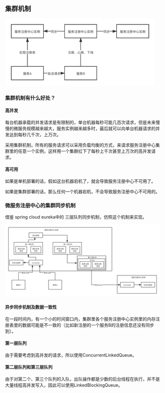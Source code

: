 ## 集群机制

<img src="微服务注册中心.assets/微服务注册中心的集群机制.png" alt="微服务注册中心的集群机制" style="zoom:80%;" />

### 集群机制有什么好处？

#### 高并发

每台机器承载的并发请求是有限制的，单台机器每秒可能几百次请求，但是未来慢慢的微服务规模越来越大，服务实例越来越多时，最后就可以向单台机器请求的并发达到每秒几千次，上万次。

采用集群机制，所有的服务请求可以采用负载均衡的方式，来请求服务注册中心集群里的任意一个实例，这样用一个集群扛下了每秒上千次甚至上万次的高并发请求。

#### 高可用

如果是单机部署的话，假如这台机器宕机了，就会导致服务注册中心不可用了。

如果是集群部署的话，那么任何一个机器宕机，不会导致服务注册中心不可用的。

### 微服务注册中心的集群同步机制

借鉴 spring cloud eureka中的 三层队列同步机制，仿照这个机制来实现。

<img src="微服务注册中心.assets/三层队列批量同步机制-2576420.png" alt="三层队列批量同步机制" style="zoom:80%;" />

#### 异步同步机制及数据一致性

在一段时间内，有一个小的时间窗口内，集群里各个服务注册中心实例里的内存注册表里的数据可能是不一致的（比如新注册的一个服务B的注册信息还没有同步到）。

#### 第一层队列

由于需要考虑到高并发的请求，所以使用ConcurrentLinkedQueue。

#### 第二层队列和第三层队列

由于对第二个、第三个队列的入队，出队操作都是少数的后台线程在执行，并不是大量线程高并发写入，因此可以使用LinkedBlockingQueue。

